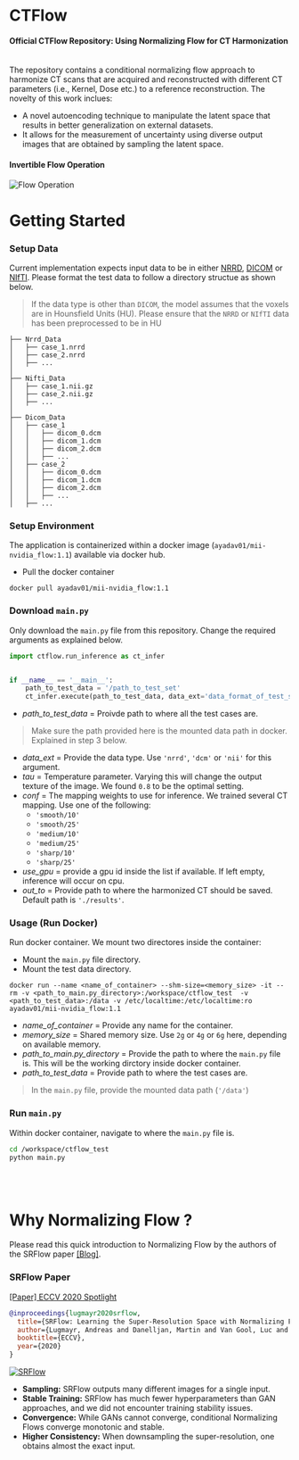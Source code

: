# CTFlow
#### Official CTFlow Repository: Using Normalizing Flow for CT Harmonization <br><br>

The repository contains a conditional normalizing flow approach to harmonize CT scans that are acquired and reconstructed with different CT parameters (i.e., Kernel, Dose etc.) to a reference reconstruction. The novelty of this work inclues:
* A novel autoencoding technique to manipulate the latent space that results in better generalization on external datasets.
* It allows for the measurement of uncertainty using diverse output images that are obtained
by sampling the latent space.

#### Invertible Flow Operation
![Flow Operation](./readme_utils/CTFlow.gif?raw=true "Title")

# Getting Started

### Setup Data

Current implementation expects input data to be in either [NRRD](https://pynrrd.readthedocs.io/en/stable/), [DICOM](https://pydicom.github.io/pydicom/stable/tutorials/installation.html) or [NIfTI](https://nipy.org/nibabel/). Please format the test data to follow a directory structue as shown below.
> If the data type is other than `DICOM`, the model assumes that the voxels are in Hounsfield Units (HU). Please ensure that the `NRRD` or `NIfTI` data has been preprocessed to be in HU
```
├── Nrrd_Data
│   ├── case_1.nrrd
│   ├── case_2.nrrd   
│   ├── ...
│  
├── Nifti_Data
│   ├── case_1.nii.gz
│   ├── case_2.nii.gz
│   ├── ...
│
├── Dicom_Data
│   ├── case_1
│   │   ├── dicom_0.dcm
│   │   ├── dicom_1.dcm
│   │   ├── dicom_2.dcm
│   │   ├── ...
│   ├── case_2
│   │   ├── dicom_0.dcm
│   │   ├── dicom_1.dcm
│   │   ├── dicom_2.dcm
│   │   ├── ...
│   ├── ...
```

###  Setup Environment

The application is containerized within a docker image (```ayadav01/mii-nvidia_flow:1.1```) available via docker hub.

* Pull the docker container

```docker
docker pull ayadav01/mii-nvidia_flow:1.1
```

### Download ```main.py```

Only download the ```main.py``` file from this repository. Change the required arguments as explained below.

```python 
import ctflow.run_inference as ct_infer


if __name__ == '__main__':
    path_to_test_data = '/path_to_test_set'
    ct_infer.execute(path_to_test_data, data_ext='data_format_of_test_set', tau=0.8, conf='mapping_conditoin', use_gpu=[], out_to='path_to_save_results')
```
* *path_to_test_data* = Proivde path to where all the test cases are.
> Make sure the path provided here is the mounted data path in docker. Explained in step 3 below. 
* *data_ext* = Provide the data type. Use `'nrrd'`, `'dcm'` or `'nii'` for this argument.
* *tau* = Temperature parameter. Varying this will change the output texture of the image. We found `0.8` to be the optimal setting.
* *conf* = The mapping weights to use for inference. We trained several CT mapping. Use one of the following:
  * `'smooth/10'`
  * `'smooth/25'`
  * `'medium/10'`
  * `'medium/25'`
  * `'sharp/10'`
  * `'sharp/25'`
* *use_gpu* = provide a gpu id inside the list if available. If left empty, inference will occur on cpu.
* *out_to* = Provide path to where the harmonized CT should be saved. Default path is `'./results'`.

### Usage (Run Docker)

Run docker container. We mount two directores inside the container:
* Mount the `main.py` file directory.
* Mount the test data directory.
```docker
docker run --name <name_of_container> --shm-size=<memory_size> -it --rm -v <path_to_main.py_directory>:/workspace/ctflow_test  -v <path_to_test_data>:/data -v /etc/localtime:/etc/localtime:ro ayadav01/mii-nvidia_flow:1.1
```
* *name_of_container* = Provide any name for the container.
* *memory_size* = Shared memory size. Use `2g` or `4g` or `6g` here, depending on available memory. 
* *path_to_main.py_directory* = Provide the path to where the `main.py` file is. This will be the working dirctory inside docker container.
* *path_to_test_data* = Provide path to where the test cases are.
> In the `main.py` file, provide the mounted data path (`'/data'`)

### Run `main.py`

Within docker container, navigate to where the `main.py` file is.
```bash
cd /workspace/ctflow_test
python main.py
```
<br><br>

# Why Normalizing Flow ?

Please read this quick introduction to Normalizing Flow by the authors of the SRFlow paper [[Blog]](https://bit.ly/320bAkH).


### SRFlow Paper
[[Paper] ECCV 2020 Spotlight](https://bit.ly/2XcmSks)

```bibtex
@inproceedings{lugmayr2020srflow,
  title={SRFlow: Learning the Super-Resolution Space with Normalizing Flow},
  author={Lugmayr, Andreas and Danelljan, Martin and Van Gool, Luc and Timofte, Radu},
  booktitle={ECCV},
  year={2020}
}
```
[![SRFlow](https://user-images.githubusercontent.com/11280511/98149322-7ed5c580-1ecd-11eb-8279-f02de9f0df12.gif)](https://bit.ly/3jWFRcr)

- **Sampling:** SRFlow outputs many different images for a single input.
- **Stable Training:** SRFlow has much fewer hyperparameters than GAN approaches, and we did not encounter training stability issues.
- **Convergence:** While GANs cannot converge, conditional Normalizing Flows converge monotonic and stable.
- **Higher Consistency:** When downsampling the super-resolution, one obtains almost the exact input.

<br><br>

